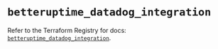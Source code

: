 # `betteruptime_datadog_integration`

Refer to the Terraform Registry for docs: [`betteruptime_datadog_integration`](https://registry.terraform.io/providers/betterstackhq/better-uptime/0.20.4/docs/resources/betteruptime_datadog_integration).
